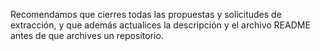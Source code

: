 Recomendamos que cierres todas las propuestas y solicitudes de extracción, y que además actualices la descripción y el archivo README antes de que archives un repositorio.
